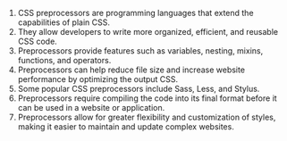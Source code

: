 

1. CSS preprocessors are programming languages that extend the capabilities of plain CSS.
2. They allow developers to write more organized, efficient, and reusable CSS code.
3. Preprocessors provide features such as variables, nesting, mixins, functions, and operators.
4. Preprocessors can help reduce file size and increase website performance by optimizing the output CSS.
5. Some popular CSS preprocessors include Sass, Less, and Stylus.
6. Preprocessors require compiling the code into its final format before it can be used in a website or application.
7. Preprocessors allow for greater flexibility and customization of styles, making it easier to maintain and update complex websites.